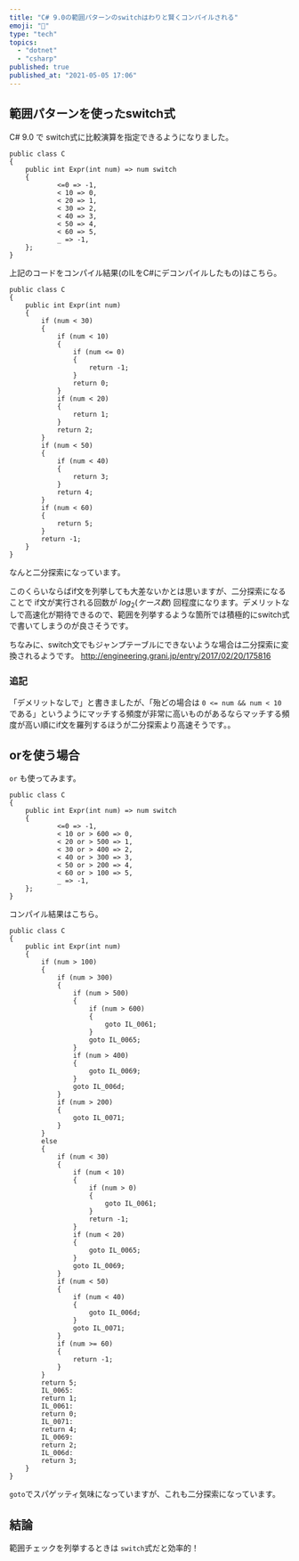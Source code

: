 ```yaml
---
title: "C# 9.0の範囲パターンのswitchはわりと賢くコンパイルされる"
emoji: "🙆"
type: "tech"
topics:
  - "dotnet"
  - "csharp"
published: true
published_at: "2021-05-05 17:06"
---
```


## 範囲パターンを使ったswitch式

C# 9.0 で switch式に比較演算を指定できるようになりました。

```csharp:元のコード
public class C
{
    public int Expr(int num) => num switch
    {
            <=0 => -1,
            < 10 => 0,
            < 20 => 1,
            < 30 => 2,
            < 40 => 3,
            < 50 => 4,
            < 60 => 5,
            _ => -1,
    };
}
```

上記のコードをコンパイル結果(のILをC#にデコンパイルしたもの)はこちら。

```csharp:コンパイル結果
public class C
{
    public int Expr(int num)
    {
        if (num < 30)
        {
            if (num < 10)
            {
                if (num <= 0)
                {
                    return -1;
                }
                return 0;
            }
            if (num < 20)
            {
                return 1;
            }
            return 2;
        }
        if (num < 50)
        {
            if (num < 40)
            {
                return 3;
            }
            return 4;
        }
        if (num < 60)
        {
            return 5;
        }
        return -1;
    }
}
```

なんと二分探索になっています。

このくらいならばif文を列挙しても大差ないかとは思いますが、二分探索になることで if文が実行される回数が $log_2(ケース数)$ 回程度になります。デメリットなしで高速化が期待できるので、範囲を列挙するような箇所では積極的にswitch式で書いてしまうのが良さそうです。

ちなみに、switch文でもジャンプテーブルにできないような場合は二分探索に変換されるようです。
http://engineering.grani.jp/entry/2017/02/20/175816

### 追記

「デメリットなしで」と書きましたが、「殆どの場合は `0 <= num && num < 10` である」というようにマッチする頻度が非常に高いものがあるならマッチする頻度が高い順にif文を羅列するほうが二分探索より高速そうです。。

## orを使う場合

`or` も使ってみます。

```csharp:元のコード
public class C
{
    public int Expr(int num) => num switch
    {
            <=0 => -1,
            < 10 or > 600 => 0,
            < 20 or > 500 => 1,
            < 30 or > 400 => 2,
            < 40 or > 300 => 3,
            < 50 or > 200 => 4,
            < 60 or > 100 => 5,
            _ => -1,
    };
}
```

コンパイル結果はこちら。

```csharp:コンパイル結果
public class C
{
    public int Expr(int num)
    {
        if (num > 100)
        {
            if (num > 300)
            {
                if (num > 500)
                {
                    if (num > 600)
                    {
                        goto IL_0061;
                    }
                    goto IL_0065;
                }
                if (num > 400)
                {
                    goto IL_0069;
                }
                goto IL_006d;
            }
            if (num > 200)
            {
                goto IL_0071;
            }
        }
        else
        {
            if (num < 30)
            {
                if (num < 10)
                {
                    if (num > 0)
                    {
                        goto IL_0061;
                    }
                    return -1;
                }
                if (num < 20)
                {
                    goto IL_0065;
                }
                goto IL_0069;
            }
            if (num < 50)
            {
                if (num < 40)
                {
                    goto IL_006d;
                }
                goto IL_0071;
            }
            if (num >= 60)
            {
                return -1;
            }
        }
        return 5;
        IL_0065:
        return 1;
        IL_0061:
        return 0;
        IL_0071:
        return 4;
        IL_0069:
        return 2;
        IL_006d:
        return 3;
    }
}
```

`goto`でスパゲッティ気味になっていますが、これも二分探索になっています。

## 結論

範囲チェックを列挙するときは `switch`式だと効率的！